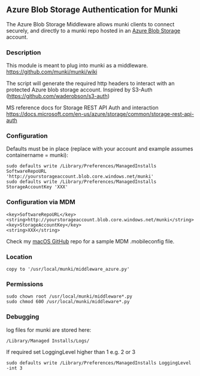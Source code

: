 ## Azure Blob Storage Authentication for Munki

The Azure Blob Storage Middleware allows munki clients to connect securely, and directly to a munki repo hosted in an [Azure Blob Storage](https://azure.microsoft.com/en-us/services/storage/blobs/) account.

### Description
This module is meant to plug into munki as a middleware.
https://github.com/munki/munki/wiki

The script will generate the required http headers to interact with an protected Azure blob storage account.
Inspired by S3-Auth (https://github.com/waderobson/s3-auth)

MS reference docs for Storage REST API Auth and interaction
https://docs.microsoft.com/en-us/azure/storage/common/storage-rest-api-auth

### Configuration
Defaults must be in place (replace with your account and example assumes containername = munki):

```
sudo defaults write /Library/Preferences/ManagedInstalls SoftwareRepoURL 'http://yourstorageaccount.blob.core.windows.net/munki'
sudo defaults write /Library/Preferences/ManagedInstalls StorageAccountKey 'XXX'
```

### Configuration via MDM

```
<key>SoftwareRepoURL</key>
<string>http://yourstorageaccount.blob.core.windows.net/munki</string>
<key>StorageAccountKey</key>
<string>XXX</string>
```
Check my [macOS GitHub](https://github.com/okieselbach/Intune/tree/master/macOS) repo for a sample MDM .mobileconfig file.

### Location
```
copy to '/usr/local/munki/middleware_azure.py'
```

### Permissions
```
sudo chown root /usr/local/munki/middleware*.py
sudo chmod 600 /usr/local/munki/middleware*.py
```

### Debugging
log files for munki are stored here:

```
/Library/Managed Installs/Logs/
```

If required set LoggingLevel higher than 1 e.g. 2 or 3
```
sudo defaults write /Library/Preferences/ManagedInstalls LoggingLevel -int 3
```
